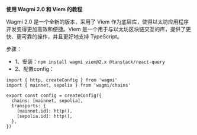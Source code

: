 **使用 Wagmi 2.0 和 Viem 的教程**

Wagmi 2.0 是一个全新的版本，采用了 Viem 作为底层库，使得以太坊应用程序开发变得更加高效和便捷。Viem 是一个用于与以太坊区块链交互的库，提供了更快、更可靠的操作，并且更好地支持 TypeScript。

步骤：
- 1、安装：`npm install wagmi viem@2.x @tanstack/react-query`
- 2、配置config：
```
import { http, createConfig } from 'wagmi'
import { mainnet, sepolia } from 'wagmi/chains'

export const config = createConfig({
  chains: [mainnet, sepolia],
  transports: {
    [mainnet.id]: http(),
    [sepolia.id]: http(),
  },
})
```
